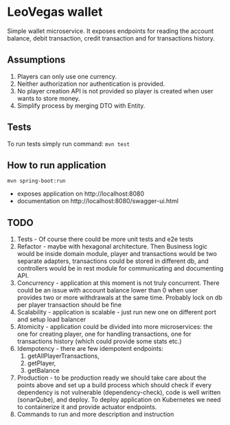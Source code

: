 # LeoVegas wallet

Simple wallet microservice. 
It exposes endpoints for reading the account balance, debit transaction, credit transaction and for transactions history.

## Assumptions
1. Players can only use one currency.
2. Neither authorization nor authentication is provided.
3. No player creation API is not provided so player is created when user wants to store money.
4. Simplify process by merging DTO with Entity.

## Tests

To run tests simply run command: `mvn test`

## How to run application
`mvn spring-boot:run` 
* exposes application on http://localhost:8080 
* documentation on http://localhost:8080/swagger-ui.html

## TODO
1. Tests - Of course there could be more unit tests and e2e tests
2. Refactor - maybe with hexagonal architecture. Then Business logic would be inside domain module, 
player and transactions would be two separate adapters, transactions could be stored in different db, 
and controllers would be in rest module for communicating and documenting API.
3. Concurrency - application at this moment is not truly concurrent. 
There could be an issue with account balance lower than 0 
when user provides two or more withdrawals at the same time. 
Probably lock on db per player transaction should be fine
4. Scalability - application is scalable - just run new one on different port and setup load balancer
5. Atomicity - application could be divided into more microservices: the one for creating player, 
one for handling transactions, one for transactions history (which could provide some stats etc.) 
6. Idempotency - there are few idempotent endpoints: 
   1. getAllPlayerTransactions, 
   2. getPlayer, 
   3. getBalance
7. Production - to be production ready we should take care about the points above and set up a build process which 
should check if every dependency is not vulnerable (dependency-check), code is well written (sonarQube), and deploy.
To deploy application on Kubernetes we need to containerize it and provide actuator endpoints.
8. Commands to run and more description and instruction
